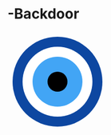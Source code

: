 # -Backdoor

<svg width="200" height="200" xmlns="http://www.w3.org/2000/svg">
  <!-- Background Circle (Outer Ring - Dark Blue) -->
  <circle cx="100" cy="100" r="90" fill="#0D47A1" />
  
  <!-- Middle Circle (White) -->
  <circle cx="100" cy="100" r="70" fill="#FFFFFF" />
  
  <!-- Inner Circle (Light Blue) -->
  <circle cx="100" cy="100" r="50" fill="#42A5F5" />
  
  <!-- Pupil (Black) -->
  <circle cx="100" cy="100" r="20" fill="#000000" />
</svg>
